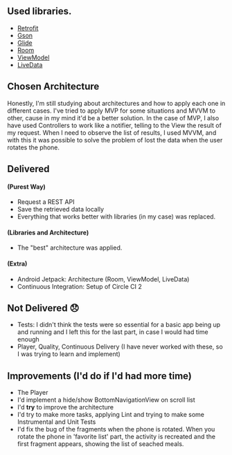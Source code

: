 ## Used libraries.
- <a href="https://square.github.io/retrofit/" target="_blank">Retrofit</a>
- <a href="https://github.com/google/gson" target="_blank">Gson</a>
- <a href="https://bumptech.github.io/glide/" target="_blank">Glide</a>
- <a href="https://developer.android.com/topic/libraries/architecture/roomRoom" target="_blank">Room</a>
- <a href="https://developer.android.com/topic/libraries/architecture/viewmodel" target="_blank">ViewModel</a>
- <a href="https://developer.android.com/topic/libraries/architecture/livedata" target="_blank">LiveData</a>

## Chosen Architecture
Honestly, I'm still studying about architectures and how to apply each one in different cases. I've tried to apply MVP for some situations and MVVM to other, cause in my mind it'd be a better solution. In the case of MVP, I also have used Controllers to work like a notifier, telling to the View the result of my request. When I need to observe the list of results, I used MVVM, and with this it was possible to solve the problem of lost the data when the user rotates the phone.  

## Delivered

#### (Purest Way)
- Request a REST API  
- Save the retrieved data locally
- Everything that works better with libraries (in my case) was replaced.

#### (Libraries and Architecture)
- The "best" architecture was applied.

#### (Extra)
- Android Jetpack: Architecture (Room, ViewModel, LiveData)
- Continuous Integration: Setup of Circle CI 2

## Not Delivered :disappointed:
- Tests: I didn't think the tests were so essential for a basic app being up and running and I left this for the last part, in case I would had time enough
- Player, Quality, Continuous Delivery (I have never worked with these, so I was trying to learn and implement)

## Improvements (I'd do if I'd had more time)
- The Player
- I'd implement a hide/show BottomNavigationView on scroll list
- I'd <b>try</b> to improve the architecture
- I'd try to make more tasks, applying Lint and trying to make some Instrumental and Unit Tests 
- I'd fix the bug of the fragments when the phone is rotated. When you rotate the phone in 'favorite list' part, the activity is recreated and the first fragment appears, showing the list of seached meals.
